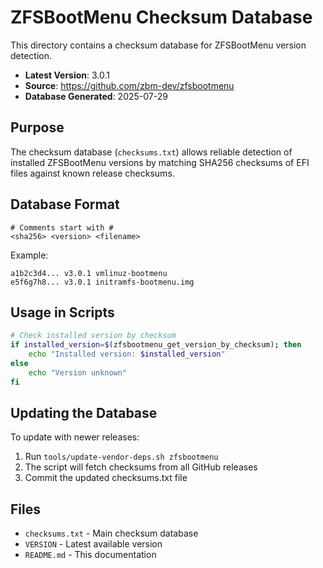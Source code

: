 # ZFSBootMenu Checksum Database

This directory contains a checksum database for ZFSBootMenu version detection.

- **Latest Version**: 3.0.1
- **Source**: https://github.com/zbm-dev/zfsbootmenu
- **Database Generated**: 2025-07-29

## Purpose

The checksum database (`checksums.txt`) allows reliable detection of installed 
ZFSBootMenu versions by matching SHA256 checksums of EFI files against known 
release checksums.

## Database Format

```
# Comments start with #
<sha256> <version> <filename>
```

Example:
```
a1b2c3d4... v3.0.1 vmlinuz-bootmenu
e5f6g7h8... v3.0.1 initramfs-bootmenu.img
```

## Usage in Scripts

```bash
# Check installed version by checksum
if installed_version=$(zfsbootmenu_get_version_by_checksum); then
    echo "Installed version: $installed_version"
else
    echo "Version unknown"
fi
```

## Updating the Database

To update with newer releases:

1. Run `tools/update-vendor-deps.sh zfsbootmenu`
2. The script will fetch checksums from all GitHub releases
3. Commit the updated checksums.txt file

## Files

- `checksums.txt` - Main checksum database
- `VERSION` - Latest available version
- `README.md` - This documentation
